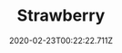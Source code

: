 ---
templateKey: blog-post
featuredpost: false
date: 2020-02-23T00:22:22.711Z
title: Strawberry
description: A sweet, juicy favorite with an appealing red color
type: fruit
sellPrice: 120
energy: 50
health: 22
featuredimage: /img/Strawberry.png
tags:
  - Spring
  - Maru
  - Demetrius
  - edible
  - fruit
  - Demetrius
  - Maru
  - jelly
  - wine
  - reharvest
  - Egg Festival
---